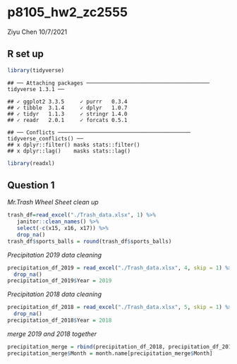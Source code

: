 p8105\_hw2\_zc2555
================
Ziyu Chen
10/7/2021

## R set up

``` r
library(tidyverse)
```

    ## ── Attaching packages ─────────────────────────────────────── tidyverse 1.3.1 ──

    ## ✓ ggplot2 3.3.5     ✓ purrr   0.3.4
    ## ✓ tibble  3.1.4     ✓ dplyr   1.0.7
    ## ✓ tidyr   1.1.3     ✓ stringr 1.4.0
    ## ✓ readr   2.0.1     ✓ forcats 0.5.1

    ## ── Conflicts ────────────────────────────────────────── tidyverse_conflicts() ──
    ## x dplyr::filter() masks stats::filter()
    ## x dplyr::lag()    masks stats::lag()

``` r
library(readxl)
```

## Question 1

*Mr.Trash Wheel Sheet clean up*

``` r
trash_df=read_excel("./Trash_data.xlsx", 1) %>%
   janitor::clean_names() %>%
   select(-c(x15, x16, x17)) %>%
   drop_na() 
trash_df$sports_balls = round(trash_df$sports_balls)
```

*Precipitation 2019 data cleaning*

``` r
precipitation_df_2019 = read_excel("./Trash_data.xlsx", 4, skip = 1) %>%
  drop_na()
precipitation_df_2019$Year = 2019
```

*Precipitation 2018 data cleaning*

``` r
precipitation_df_2018 = read_excel("./Trash_data.xlsx", 5, skip = 1) %>%
  drop_na()
precipitation_df_2018$Year = 2018
```

*merge 2019 and 2018 together*

``` r
precipitation_merge = rbind(precipitation_df_2018, precipitation_df_2019)
precipitation_merge$Month = month.name[precipitation_merge$Month]
```
